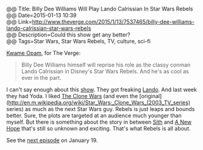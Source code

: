 @@ Title: Billy Dee Williams Will Play Lando Calrissian In Star Wars Rebels  
@@ Date=2015-01-13 10:39  
@@ Link=http://www.theverge.com/2015/1/13/7537465/billy-dee-williams-lando-calrissian-star-wars-rebels  
@@ Description=Could this show get any better?  
@@ Tags=Star Wars, Star Wars Rebels, TV, culture, sci-fi  

[Kwame Opam](http://twitter.com/kwameopam), for The Verge: 
>Billy Dee Williams himself will reprise his role as the classy conman Lando Calrissian in Disney's Star Wars Rebels. And he's as cool as ever in the part.

I can't say enough about this [show](https://en.m.wikipedia.org/wiki/Star_Wars_Rebels). They got freaking [Lando](http://en.m.wikipedia.org/wiki/Lando_Calrissian). And last week they had Yoda. I liked [The Clone Wars](http://en.m.wikipedia.org/wiki/Star_Wars:_The_Clone_Wars_(2008_TV_series)) (and even the [original](http://en.m.wikipedia.org/wiki/Star_Wars:_Clone_Wars_(2003_TV_series) series) as much as the next Star Wars guy. Rebels is just leaps and bounds better. Sure, the plots are targeted at an audience much younger than myself. But there is something about the story in between [Sith](http://en.wikipedia.org/wiki/Star_Wars_Episode_III:_Revenge_of_the_Sith) and [A New Hope](http://en.wikipedia.org/wiki/Star_Wars_Episode_IV:_A_New_Hope) that's still so unknown and exciting. That's what Rebels is all about. 

See the [next episode](http://en.wikipedia.org/wiki/Star_Wars_Rebels#Season_1_.282014.E2.80.9315.29) on January 19.